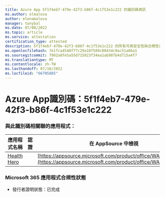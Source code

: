 ```yaml
---
title: Azure App 5f1f4eb7-479e-42f3-b86f-4c1f53e1c222 的識別碼資訊
ms.author: elmalova
author: elenamalova
manager: tonybal
ms.date: 07/08/2022
ms.topic: article
ms.service: attestation
certification_type: attested
description: 5f1f4eb7-479e-42f3-b86f-4c1f53e1c222 的所有可用安全性與合規性資訊。
ms.openlocfilehash: 7e1fca4548f77c29a107589c08434c9ac51a66a1
ms.sourcegitcommit: 7902a8fe5a55d715023f34ea1ab987b4d715a4f7
ms.translationtype: MT
ms.contentlocale: zh-TW
ms.lasthandoff: 07/10/2022
ms.locfileid: "66705885"
---
```

# <a name="azure-app-id-5f1f4eb7-479e-42f3-b86f-4c1f53e1c222"></a>Azure App識別碼：5f1f4eb7-479e-42f3-b86f-4c1f53e1c222


### <a name="apps-associated-with-this-id"></a>與此識別碼相關聯的應用程式：
| **應用程式名稱** | **認證** | **在 AppSource 中檢視** |
|--------------|---------------|-----------------------|
| [Health Hero](../forward/WA200001405.md) |  | [https://appsource.microsoft.com/product/office/WA200001405](https://appsource.microsoft.com/product/office/WA200001405) |

### <a name="microsoft-365-app-compliance-status"></a>Microsoft 365 應用程式合規性狀態
- 發行者證明狀態：已完成
